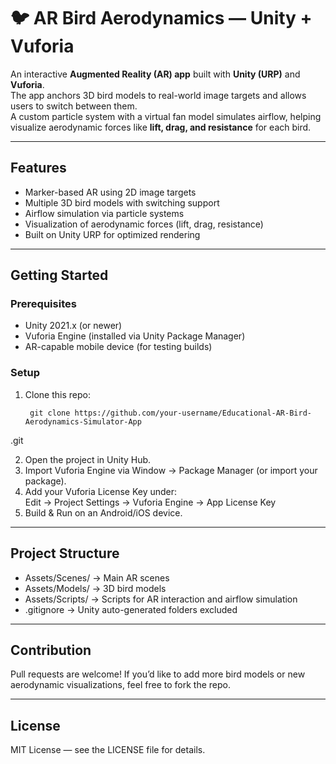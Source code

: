 # 🐦 AR Bird Aerodynamics — Unity + Vuforia

An interactive **Augmented Reality (AR) app** built with **Unity (URP)** and **Vuforia**.  
The app anchors 3D bird models to real-world image targets and allows users to switch between them.  
A custom particle system with a virtual fan model simulates airflow, helping visualize aerodynamic forces like **lift, drag, and resistance** for each bird.

---

## Features
- Marker-based AR using 2D image targets  
- Multiple 3D bird models with switching support  
- Airflow simulation via particle systems  
- Visualization of aerodynamic forces (lift, drag, resistance)  
- Built on Unity URP for optimized rendering

---

## Getting Started

### Prerequisites
- Unity 2021.x (or newer)  
- Vuforia Engine (installed via Unity Package Manager)  
- AR-capable mobile device (for testing builds)

### Setup
1. Clone this repo:

        git clone https://github.com/your-username/Educational-AR-Bird-Aerodynamics-Simulator-App
.git

2. Open the project in Unity Hub.  
3. Import Vuforia Engine via Window → Package Manager (or import your package).  
4. Add your Vuforia License Key under:  
   Edit → Project Settings → Vuforia Engine → App License Key  
5. Build & Run on an Android/iOS device.

---

## Project Structure
- Assets/Scenes/  → Main AR scenes  
- Assets/Models/  → 3D bird models  
- Assets/Scripts/ → Scripts for AR interaction and airflow simulation  
- .gitignore      → Unity auto-generated folders excluded

---

## Contribution
Pull requests are welcome! If you’d like to add more bird models or new aerodynamic visualizations, feel free to fork the repo.

---

## License
MIT License — see the LICENSE file for details.

